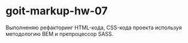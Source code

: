 # goit-markup-hw-07
 Выполненяю рефакторинг HTML-кода, CSS-кода проекта используя методологию BEM и препроцессор SASS.
